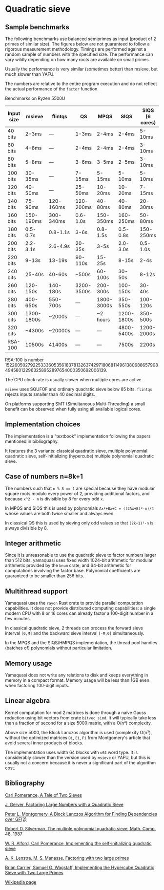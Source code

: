 # Quadratic sieve

## Sample benchmarks

The following benchmarks use balanced semiprimes as input (product of 2 primes
of similar size). The figures below are not guaranteed to follow a rigorous
measurement methodology. Timings are performed against a random sample
of numbers with the specified size. The performance can vary wildly depending
on how many roots are available on small primes.

Usually the performance is very similar (sometimes better) than msieve,
but much slower than YAFU.

The numbers are relative to the entire program execution and do not reflect
the actual performance of the `factor` function.

Benchmarks on Ryzen 5500U

|Input size| msieve  | flintqs |   QS    |  MPQS   |  SIQS   | SIQS (6 cores) |
| -------- | ------- | ------- | ------- | ------- | ------- | ------- |
|  40 bits |   2-3ms | —       |   1-3ms |   2-4ms |   2-4ms |   5-10ms|
|  60 bits |   4-6ms | —       |   2-4ms |   2-4ms |   2-4ms |   3-10ms|
|  80 bits |   5-8ms | —       |   3-6ms |   3-5ms |   2-5ms |   3-10ms|
| 100 bits | 30-35ms | —       |  7-15ms |  5-15ms |  5-10ms |   5-10ms|
| 120 bits | 40-50ms | —       | 25-50ms | 10-20ms |  10-20ms|   7-15ms|
| 140 bits | 75-90ms |120-160ms|120-200ms| 40-80ms |  40-80ms|  20-30ms|
| 160 bits |150-190ms|300-340ms| 0.6-1.0s|150-350ms|160-250ms|  50-80ms|
| 180 bits | 0.5-0.7s| 0.8-1.1s|    3-6s | 0.8-1.5s| 0.5-0.8s|150-250ms|
| 200 bits | 2.2-3.1s| 2.6-4.9s|  20-35s |   3-5s  | 2.0-3.0s| 0.5-1.0s|
| 220 bits |   9-13s |  13-19s | 90-110s |  15-25s |   8-15s |    2-4s |
| 240 bits |  25-40s |  40-60s |  ~500s  | 60-100s |  30-50s |   8-12s |
| 260 bits | 120-150s| 140-180s|3200-3500s|200-300s| 100-150s|  30-40s |
| 280 bits | 400-650s| 550-700s|    —    |1800-3000s| 350-550s | 100-120s |
| 300 bits |1300-1800s| ~2000s |    —    | ~2 hours |1200-1800s| 350-500s |
| 320 bits |  ~4300s  | ~20000s|    —    |    —     |4800-5400s|1200-2000s|
| RSA-100  | 10500s   | 41400s |    —    |    —     |   7500s  |  2200s   |

RSA-100 is number 1522605027922533360535618378132637429718068114961380688657908494580122963258952897654000350692006139.

The CPU clock rate is usually slower when multiple cores are active.

`msieve` uses SQUFOF and ordinary quadratic sieve below 85 bits.
`flintqs` rejects inputs smaller than 40 decimal digits.

On platforms supporting SMT (Simultaneous Multi-Threading) a small benefit
can be observed when fully using all available logical cores.

## Implementation choices

The implementation is a "textbook" implementation following the papers mentioned in bibliography.

It features the 3 variants: classical quadratic sieve, multiple polynomial
quadratic sieve, self-initializing (hypercube) multiple polynomial
quadratic sieve.

## Case of numbers n=8k+1

The numbers such that `n % 8 == 1` are special because they have modular square
roots modulo every power of 2, providing additional factors, and because
`x^2 - n` is divisible by 8 for every odd `x`.

In MPQS and SIQS this is used by polynomials `Ax²+Bx+C = ((2Ax+B)²-n)/4`
whose values are both twice smaller and always even.

In classical QS this is used by sieving only odd values so that
`(2k+1)²-n` is always divisible by 8.

## Integer arithmetic

Since it is unreasonable to use the quadratic sieve to factor numbers larger
than 512 bits, yamaquasi uses fixed width 1024-bit arithmetic for
modular arithmetic provided by the `bnum` crate, and 64-bit arithmetic
for computations involving the factor base. Polynomial coefficients are
guaranteed to be smaller than 256 bits.

## Multithread support

Yamaquasi uses the `rayon` Rust crate to provide parallel computation capabilities.
It does not provide distributed computing capabilities: a single modern CPU with
8 or 16 cores can already factor a 100-digit number in a few minutes.

In classical quadratic sieve, 2 threads can process the forward sieve
interval `[0,M]` and the backward sieve interval `[-M,0]` simultaneously.

In the MPQS and the SIQS/HMPQS implementation, the thread pool handles
(batches of) polynomials without particular limitation.

## Memory usage

Yamaquasi does not write any relations to disk and keeps everything in memory
in a compact format. Memory usage will be less than 1GB even when factoring
100-digit inputs.

## Linear algebra

Kernel computation for mod 2 matrices is done through a naïve Gauss reduction
using bit vectors from crate `bitvec_simd`. It will typically take less than
a fraction of second for a size 5000 matrix, with a O(n³) complexity.

Above size 5000, the Block Lanczos algorithm is used (complexity O(n²), without
the optimized matrices `Di`, `Ei`, `Fi` from Montgomery's article that avoid
several inner products of blocks.

The implementation uses width 64 blocks with `u64` word type. It is considerably
slower than the version used by `msieve` or YAFU, but this is usually not a concern
because it is never a significant part of the algorithm cost.

## Bibliography

[Carl Pomerance, A Tale of Two Sieves
](https://www.ams.org/notices/199612/pomerance.pdf)

[J. Gerver, Factoring Large Numbers with a Quadratic Sieve
](https://www.jstor.org/stable/2007781)

[Peter L. Montgomery, A Block Lanczos Algorithm for Finding Dependencies over GF(2)
](https://doi.org/10.1007/3-540-49264-X_9)

[Robert D. Silverman, The multiple polynomial quadratic sieve
,Math. Comp. 48, 1987](https://doi.org/10.1090/S0025-5718-1987-0866119-8)

[W. R. Alford, Carl Pomerance, Implementing the self-initializing quadratic sieve
](https://math.dartmouth.edu/~carlp/implementing.pdf)

[A. K. Lenstra, M. S. Manasse, Factoring with two large primes
](https://doi.org/10.1090/S0025-5718-1994-1250773-9)

[Brian Carrier, Samuel G. Wagstaff, Implementing the Hypercube Quadratic Sieve
with Two Large Primes](https://homes.cerias.purdue.edu/~ssw/qs4.pdf)

[Wikipedia page](https://en.wikipedia.org/wiki/Quadratic_sieve)

